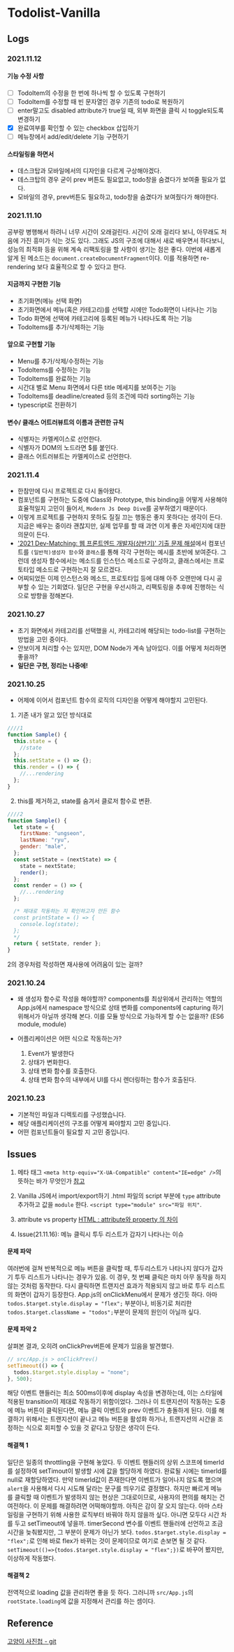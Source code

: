 # Todolist-Vanilla

## Logs

### 2021.11.12

#### 기능 수정 사항

- [ ] TodoItem의 수정을 한 번에 하나씩 할 수 있도록 구현하기
- [ ] TodoItem를 수정할 때 빈 문자열인 경우 기존의 todo로 복원하기
- [ ] enter말고도 disabled attribute가 true일 때, 외부 화면을 클릭 시 toggle되도록 변경하기
- [x] 완료여부를 확인할 수 있는 checkbox 삽입하기
- [ ] 메뉴창에서 add/edit/delete 기능 구현하기

#### 스타일링을 하면서

- 데스크탑과 모바일에서의 디자인을 다르게 구상해야겠다.
- 데스크탑의 경우 굳이 prev 버튼도 필요없고, todo창을 숨겼다가 보여줄 필요가 없다.
- 모바일의 경우, prev버튼도 필요하고, todo창을 숨겼다가 보여줬다가 해야한다.

### 2021.11.10

공부랑 병행해서 하려니 너무 시간이 오래걸린다.
시간이 오래 걸리다 보니, 아무래도 처음에 가진 흥미가 식는 것도 있다.
그래도 JS의 구조에 대해서 새로 배우면서 하다보니,
성능의 최적화 등을 위해 계속 리팩토링을 할 사항이 생기는 점은 좋다.
이번에 새롭게 알게 된 메소드는 `document.createDocumentFragment`이다.
이를 적용하면 re-rendering 보다 효율적으로 할 수 있다고 한다.

#### 지금까지 구현한 기능

- 초기화면(메뉴 선택 화면)
- 초기화면에서 메뉴(혹은 카테고리)를 선택할 시에만 Todo화면이 나타나는 기능
- Todo 화면에 선택에 카테고리에 등록된 메뉴가 나타나도록 하는 기능
- TodoItems를 추가/삭제하는 기능

#### 앞으로 구현할 기능

- Menu를 추가/삭제/수정하는 기능
- TodoItems를 수정하는 기능
- TodoItems를 완료하는 기능
- 시간대 별로 Menu 화면에서 다른 title 메세지를 보여주는 기능
- TodoItems를 deadline/created 등의 조건에 따라 sorting하는 기능
- typescript로 전환하기

#### 변수/ 클래스 어트러뷰트의 이름과 관련한 규칙

- 식별자는 카멜케이스로 선언한다.
- 식별자가 DOM의 노드라면 $를 붙인다.
- 클래스 어트러뷰트는 카멜케이스로 선언한다.

### 2021.11.4

- 한참만에 다시 프로젝트로 다시 돌아왔다.
- 컴포넌트를 구현하는 도중에 Class와 Prototype, this binding을 어떻게 사용해야 효율적일지 고민이 들어서, `Modern Js Deep Dive`를 공부하였기 때문이다.
- 이렇게 프로젝트를 구현하지 못하도 질질 끄는 행동은 좋지 못하다는 생각이 든다. 지금은 배우는 중이라 괜찮지만, 실제 업무를 할 때 과연 이게 좋은 자세인지에 대한 의문이 든다.
- ['2021 Dev-Matching: 웹 프론트엔드 개발자(상반기)' 기출 문제 해설](https://prgms.tistory.com/53)에서 컴포넌트를 `(일반적)생성자 함수`와 `클래스`를 통해 각각 구현하는 예시를 초반에 보여준다. 그런데 생성자 함수에서는 메소드를 인스턴스 메소드로 구성하고, 클래스에서는 프로토타입 메소드로 구현하는지 잘 모르겠다.
- 어찌되었든 이제 인스턴스와 메소드, 프로토타입 등에 대해 아주 오랜만에 다시 공부할 수 있는 기회였다. 일단은 구현을 우선시하고, 리팩토링을 추후에 진행하는 식으로 방향을 정해본다.

### 2021.10.27

- 초기 화면에서 카테고리를 선택했을 시, 카테고리에 해당되는 todo-list를 구현하는 방법을 고민 중이다.
- 안보이게 처리할 수는 있지만, DOM Node가 계속 남아있다. 이를 어떻게 처리하면 좋을까?
- **일단은 구현, 정리는 나중에!**

### 2021.10.25

- 어제에 이어서 컴포넌트 함수의 로직의 디자인을 어떻게 해야할지 고민된다.

1. 기존 내가 알고 있던 방식대로

```js
////1
function Sample() {
  this.state = {
    //state
  };
  this.setState = () => {};
  this.render = () => {
    //...rendering
  };
}
```

2. this를 제거하고, state를 숨겨서 클로저 함수로 변환.

```js
////2
function Sample() {
  let state = {
    firstName: "ungseon",
    lastName: "ryu",
    gender: "male",
  };
  const setState = (nextState) => {
    state = nextState;
    render();
  };
  const render = () => {
    //...rendering
  };

  /* 제대로 작동하는 지 확인하고자 만든 함수
  const printState = () => {
    console.log(state);
  };
  */
  return { setState, render };
}
```

2의 경우처럼 작성하면 재사용에 어려움이 있는 걸까?

### 2021.10.24

- 왜 생성자 함수로 작성을 해야할까?
  components를 최상위에서 관리하는 역할의 App.js에서 namespace 방식으로 상태 변화를 components에 capturing 하기 위해서가 아닐까 생각해 본다. 이를 모듈 방식으로 가능하게 할 수는 없을까? (ES6 module, module)

- 어플리케이션은 어떤 식으로 작동하는가?
  1.  Event가 발생한다
  2.  상태가 변화한다.
  3.  상태 변화 함수를 호출한다.
  4.  상태 변화 함수의 내부에서 UI를 다시 렌더링하는 함수가 호출된다.

### 2021.10.23

- 기본적인 파일과 디렉토리를 구성했습니다.
- 해당 애플리케이션의 구조를 어떻게 짜야할지 고민 중입니다.
- 어떤 컴포넌트들이 필요할 지 고민 중입니다.

## Issues

1. 메타 태그 `<meta http-equiv="X-UA-Compatible" content="IE=edge" />`의 뜻하는 바가 무엇인가
   [참고](https://stackoverflow.com/questions/6771258/what-does-meta-http-equiv-x-ua-compatible-content-ie-edge-do)

2. Vanilla JS에서 import/export하기
   .html 파일의 script 부분에 `type` attribute 추가하고 값을 `module` 한다. `<script type="module" src="파일 위치"`.

3. attribute vs property
   [HTML : attribute와 property 의 차이](https://jeongwooahn.medium.com/html-attribute%EC%99%80-property-%EC%9D%98-%EC%B0%A8%EC%9D%B4-d3c172cebc41)

4. Issue(21.11.16): 메뉴 클릭시 투두 리스트가 갑자기 나타나는 이슈

#### 문제 파악

여러번에 걸쳐 반복적으로 메뉴 버튼을 클릭할 때, 투두리스트가 나타나지 않다가 갑자기 투두 리스트가 나타나는 경우가 있음.
이 경우, 첫 번째 클릭은 마치 아무 동작을 하지 않는 것처럼 동작한다. 다시 클릭하면 트랜지션 효과가 적용되지 않고 바로 투두 리스트의 화면이 갑자기 등장한다.
App.js의 onClickMenu에서 문제가 생긴듯 하다. 아마 `todos.$target.style.display = "flex";` 부분이나, 비동기로 처리한 `todos.$target.className = "todos";`부분이 문제의 원인이 아닐까 싶다.

#### 문제 파악 2

살펴본 결과, 오히려 onClickPrev버튼에 문제가 있음을 발견했다.

```js
// src/App.js > onClickPrev()
setTimeout(() => {
  todos.$target.style.display = "none";
}, 500);
```

해당 이벤트 핸들러는 최소 500ms이후에 display 속성을 변경하는데, 이는 스타일에 적용된 transition이 제대로 작동하기 위함이었다. 그러나 이 트랜지션이 작동하는 도중에 메뉴 버튼이 클릭된다면, 메뉴 클릭 이벤트와 prev 이벤트가 충돌하게 된다.
이를 해결하기 위해서는 트랜지션이 끝나고 메뉴 버튼을 활성화 하거나, 트랜지션의 시간을 조정하는 식으로 회피할 수 있을 것 같다고 당장은 생각이 든다.

#### 해결책 1

일단은 일종의 throttling을 구현해 놓았다. 두 이벤트 핸들러의 상위 스코프에 timerId를 설정하여 setTimout이 발생할 시에 값을 할당하게 하였다. 완료될 시에는 timerId를 null로 재할당하였다. 만약 timerId값이 존재한다면 이벤트가 일어나지 않도록 했으며 `alert`을 사용해서 다시 시도해 달라는 문구를 띄우기로 결정했다.
하지만 빠르게 메뉴를 클릭할 때 이벤트가 발생하지 않는 현상은 그대로이므로, 사용자의 편의를 해치는 건 여전하다. 이 문제를 해결하려면 어떡해야할까. 아직은 감이 잘 오지 않는다. 아마 스타일링을 구현하기 위해 사용한 로직부터 바꿔야 하지 않을까 싶다.
아니면 모두다 시간 차를 두고 setTimeout에 넣을까. timerSecond 변수를 이벤트 핸들러에 선언하고 조금 시간을 늦춰봤지만, 그 부분이 문제가 아닌가 보다. `todos.$target.style.display = "flex";`로 인해 바로 flex가 바뀌는 것이 문제이므로 여기로 손보면 될 것 같다.
`setTimeout(()=>{todos.$target.style.display = "flex";})`로 바꾸어 봤지만, 이상하게 작동했다.

#### 해결책 2

전역적으로 loading 값을 관리하면 좋을 듯 하다. 그러니까 `src/App.js`의 `rootState.loading`에 값을 지정해서 관리를 하는 셈이다.

## Reference

[고양이 사진첩 - git](https://github.com/hanameee/vanillaJSKitty)

